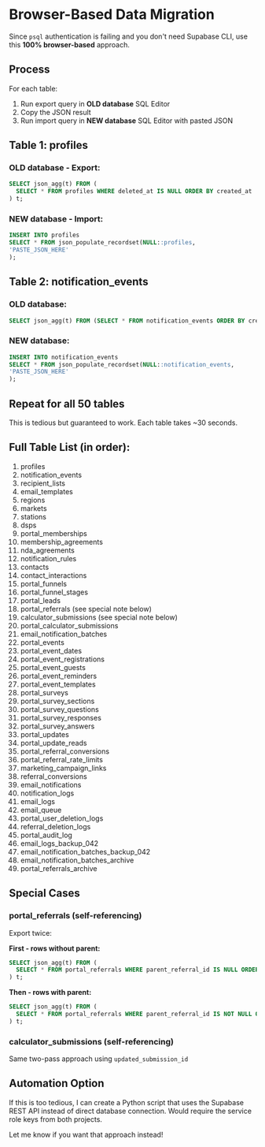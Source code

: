 # Browser-Based Data Migration

Since `psql` authentication is failing and you don't need Supabase CLI, use this **100% browser-based** approach.

## Process

For each table:
1. Run export query in **OLD database** SQL Editor
2. Copy the JSON result
3. Run import query in **NEW database** SQL Editor with pasted JSON

## Table 1: profiles

### OLD database - Export:
```sql
SELECT json_agg(t) FROM (
  SELECT * FROM profiles WHERE deleted_at IS NULL ORDER BY created_at
) t;
```

### NEW database - Import:
```sql
INSERT INTO profiles
SELECT * FROM json_populate_recordset(NULL::profiles,
'PASTE_JSON_HERE'
);
```

## Table 2: notification_events

### OLD database:
```sql
SELECT json_agg(t) FROM (SELECT * FROM notification_events ORDER BY created_at) t;
```

### NEW database:
```sql
INSERT INTO notification_events
SELECT * FROM json_populate_recordset(NULL::notification_events,
'PASTE_JSON_HERE'
);
```

## Repeat for all 50 tables

This is tedious but guaranteed to work. Each table takes ~30 seconds.

## Full Table List (in order):

1. profiles
2. notification_events
3. recipient_lists
4. email_templates
5. regions
6. markets
7. stations
8. dsps
9. portal_memberships
10. membership_agreements
11. nda_agreements
12. notification_rules
13. contacts
14. contact_interactions
15. portal_funnels
16. portal_funnel_stages
17. portal_leads
18. portal_referrals (see special note below)
19. calculator_submissions (see special note below)
20. portal_calculator_submissions
21. email_notification_batches
22. portal_events
23. portal_event_dates
24. portal_event_registrations
25. portal_event_guests
26. portal_event_reminders
27. portal_event_templates
28. portal_surveys
29. portal_survey_sections
30. portal_survey_questions
31. portal_survey_responses
32. portal_survey_answers
33. portal_updates
34. portal_update_reads
35. portal_referral_conversions
36. portal_referral_rate_limits
37. marketing_campaign_links
38. referral_conversions
39. email_notifications
40. notification_logs
41. email_logs
42. email_queue
43. portal_user_deletion_logs
44. referral_deletion_logs
45. portal_audit_log
46. email_logs_backup_042
47. email_notification_batches_backup_042
48. email_notification_batches_archive
49. portal_referrals_archive

## Special Cases

### portal_referrals (self-referencing)

Export twice:

**First - rows without parent:**
```sql
SELECT json_agg(t) FROM (
  SELECT * FROM portal_referrals WHERE parent_referral_id IS NULL ORDER BY created_at
) t;
```

**Then - rows with parent:**
```sql
SELECT json_agg(t) FROM (
  SELECT * FROM portal_referrals WHERE parent_referral_id IS NOT NULL ORDER BY created_at
) t;
```

### calculator_submissions (self-referencing)

Same two-pass approach using `updated_submission_id`

## Automation Option

If this is too tedious, I can create a Python script that uses the Supabase REST API instead of direct database connection. Would require the service role keys from both projects.

Let me know if you want that approach instead!

